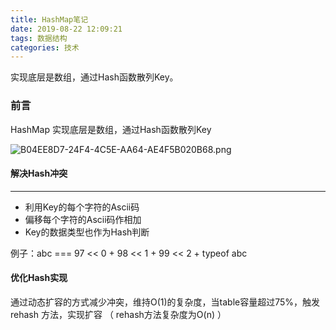 ```yaml
---
title: HashMap笔记
date: 2019-08-22 12:09:21
tags: 数据结构
categories: 技术
---
```


实现底层是数组，通过Hash函数散列Key。
<!-- more -->

### 前言
HashMap 实现底层是数组，通过Hash函数散列Key

![B04EE8D7-24F4-4C5E-AA64-AE4F5B020B68.png](img/HashMap笔记/B04EE8D7-24F4-4C5E-AA64-AE4F5B020B68.png)

#### 解决Hash冲突
--- 
- 利用Key的每个字符的Ascii码
- 偏移每个字符的Ascii码作相加
- Key的数据类型也作为Hash判断

例子：abc === 97 << 0 + 98 << 1 + 99 << 2 + typeof abc

#### 优化Hash实现
通过动态扩容的方式减少冲突，维持O(1)的复杂度，当table容量超过75%，触发 rehash 方法，实现扩容 
（ rehash方法复杂度为O(n) ）
